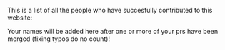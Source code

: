 This is a list of all the people who have succesfully contributed to this website:

Your names will be added here after one or more of your prs have been merged (fixing typos do no count)! 